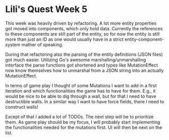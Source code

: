 # Lili's Quest Week 5

This week was heavily driven by refactoring. A lot more entity properties got moved into components, which only hold data. Currently the references to these components are still part of the entity, so for now the entity is still more than just an ID as one would usually have in a strict entity-component-system mather of speaking.

During that refactoring also the parsing of the entity definitions (JSON files) got much easier. Utilizing Go's awesome marshalling/unmarshalling interface the parse functions got shortened and types like MutationEffect now know themselves how to unmarshal from a JSON string into an actually MutationEffect.

In terms of game play I thought of some Mutations I want to add in a first iteration and which functionalities the game has to have for them. E.g., it would be nice to be able to dig through a wall, but for that I need to have destructible walls. In a similar way I want to have force fields, there I need to construct walls! 

Except of that I added a lot of TODOs. The next step will be to prioritize them. As game play should be my focus, I will probably start implementing the functionalities needed for the mutations first. UI will then be next on the list.
